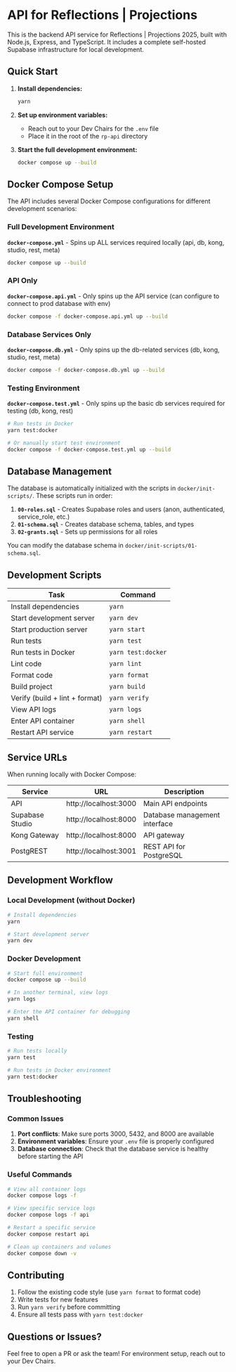 # API for Reflections | Projections

This is the backend API service for Reflections | Projections 2025, built with Node.js, Express, and TypeScript. It includes a complete self-hosted Supabase infrastructure for local development.

## Quick Start

1. **Install dependencies:**

    ```bash
    yarn
    ```

2. **Set up environment variables:**

    - Reach out to your Dev Chairs for the `.env` file
    - Place it in the root of the `rp-api` directory

3. **Start the full development environment:**
    ```bash
    docker compose up --build
    ```

## Docker Compose Setup

The API includes several Docker Compose configurations for different development scenarios:

### Full Development Environment

**`docker-compose.yml`** - Spins up ALL services required locally (api, db, kong, studio, rest, meta)

```bash
docker compose up --build
```

### API Only

**`docker-compose.api.yml`** - Only spins up the API service (can configure to connect to prod database with env)

```bash
docker compose -f docker-compose.api.yml up --build
```

### Database Services Only

**`docker-compose.db.yml`** - Only spins up the db-related services (db, kong, studio, rest, meta)

```bash
docker compose -f docker-compose.db.yml up --build
```

### Testing Environment

**`docker-compose.test.yml`** - Only spins up the basic db services required for testing (db, kong, rest)

```bash
# Run tests in Docker
yarn test:docker

# Or manually start test environment
docker compose -f docker-compose.test.yml up --build
```

## Database Management

The database is automatically initialized with the scripts in `docker/init-scripts/`. These scripts run in order:

1. **`00-roles.sql`** - Creates Supabase roles and users (anon, authenticated, service_role, etc.)
2. **`01-schema.sql`** - Creates database schema, tables, and types
3. **`02-grants.sql`** - Sets up permissions for all roles

You can modify the database schema in `docker/init-scripts/01-schema.sql`.

## Development Scripts

| Task                           | Command            |
| ------------------------------ | ------------------ |
| Install dependencies           | `yarn`             |
| Start development server       | `yarn dev`         |
| Start production server        | `yarn start`       |
| Run tests                      | `yarn test`        |
| Run tests in Docker            | `yarn test:docker` |
| Lint code                      | `yarn lint`        |
| Format code                    | `yarn format`      |
| Build project                  | `yarn build`       |
| Verify (build + lint + format) | `yarn verify`      |
| View API logs                  | `yarn logs`        |
| Enter API container            | `yarn shell`       |
| Restart API service            | `yarn restart`     |

## Service URLs

When running locally with Docker Compose:

| Service         | URL                   | Description                   |
| --------------- | --------------------- | ----------------------------- |
| API             | http://localhost:3000 | Main API endpoints            |
| Supabase Studio | http://localhost:8000 | Database management interface |
| Kong Gateway    | http://localhost:8000 | API gateway                   |
| PostgREST       | http://localhost:3001 | REST API for PostgreSQL       |

## Development Workflow

### Local Development (without Docker)

```bash
# Install dependencies
yarn

# Start development server
yarn dev
```

### Docker Development

```bash
# Start full environment
docker compose up --build

# In another terminal, view logs
yarn logs

# Enter the API container for debugging
yarn shell
```

### Testing

```bash
# Run tests locally
yarn test

# Run tests in Docker environment
yarn test:docker
```

## Troubleshooting

### Common Issues

1. **Port conflicts**: Make sure ports 3000, 5432, and 8000 are available
2. **Environment variables**: Ensure your `.env` file is properly configured
3. **Database connection**: Check that the database service is healthy before starting the API

### Useful Commands

```bash
# View all container logs
docker compose logs -f

# View specific service logs
docker compose logs -f api

# Restart a specific service
docker compose restart api

# Clean up containers and volumes
docker compose down -v
```

## Contributing

1. Follow the existing code style (use `yarn format` to format code)
2. Write tests for new features
3. Run `yarn verify` before committing
4. Ensure all tests pass with `yarn test:docker`

## Questions or Issues?

Feel free to open a PR or ask the team! For environment setup, reach out to your Dev Chairs.
